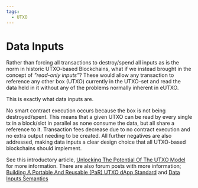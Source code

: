 ```yaml
---
tags:
  - UTXO
---
```

# Data Inputs 

Rather than forcing all transactions to destroy/spend all inputs as is the norm in historic UTXO-based Blockchains, what if we instead brought in the concept of *"read-only inputs"*? These would allow any transaction to reference any other box (UTXO) currently in the UTXO-set and read the data held in it without any of the problems normally inherent in eUTXO. 

This is exactly what data inputs are.

No smart contract execution occurs because the box is not being destroyed/spent. This means that a given UTXO can be read by every single tx in a block/slot in parallel as none consume the data, but all share a reference to it. Transaction fees decrease due to no contract execution and no extra output needing to be created. All further negatives are also addressed, making data inputs a clear design choice that all UTXO-based blockchains should implement.

See this introductory article, [Unlocking The Potential Of The UTXO Model](https://github.com/Emurgo/Emurgo-Research/blob/master/smart-contracts/Unlocking%20The%20Potential%20Of%20The%20UTXO%20Model.md) for more information. There are also forum posts with more information; [Building A Portable And Reusable (PaR) UTXO dApp Standard](https://www.ergoforum.org/t/building-a-portable-and-reusable-par-utxo-dapp-standard/441) and [Data Inputs Semantics](https://www.ergoforum.org/t/data-inputs-semantics/654)